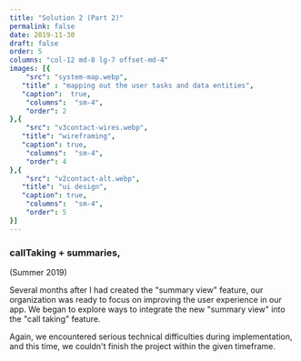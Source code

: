 ```yaml
---
title: "Solution 2 (Part 2)"
permalink: false
date: 2019-11-30
draft: false
order: 5
columns: "col-12 md-8 lg-7 offset-md-4"
images: [{
    "src": "system-map.webp",
   "title" : "mapping out the user tasks and data entities",
   "caption":  true,
    "columns":  "sm-4",
    "order": 2
},{
    "src": "v3contact-wires.webp",
   "title": "wireframing",
   "caption": true,
    "columns":  "sm-4",
    "order": 4
},{
    "src": "v2contact-alt.webp",
   "title": "ui design",
   "caption": true,
    "columns":  "sm-4",
    "order": 5
}]
---
```

### callTaking + summaries,
(Summer 2019)

Several months after I had created the "summary view" feature, our organization was ready to focus on improving the user experience in our app. We began to explore ways to integrate the new "summary view" into the "call taking" feature. 

Again, we encountered serious technical difficulties during implementation, and this time, we couldn't finish the project within the given timeframe.